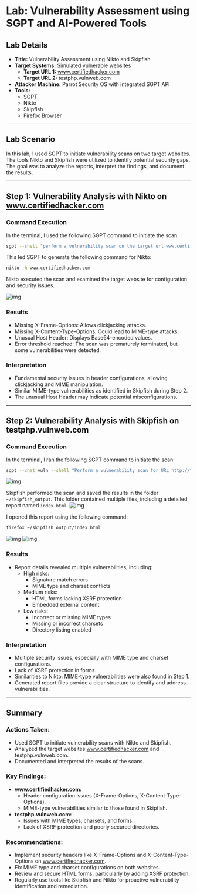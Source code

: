 # Lab: Vulnerability Assessment using SGPT and AI-Powered Tools

## Lab Details

- **Title:** Vulnerability Assessment using Nikto and Skipfish
- **Target Systems:** Simulated vulnerable websites
  - **Target URL 1:** www.certifiedhacker.com
  - **Target URL 2:** testphp.vulnweb.com
- **Attacker Machine:** Parrot Security OS with integrated SGPT API
- **Tools:**
  - SGPT
  - Nikto
  - Skipfish
  - Firefox Browser

---

## Lab Scenario

In this lab, I used SGPT to initiate vulnerability scans on two target websites. The tools Nikto and Skipfish were utilized to identify potential security gaps. The goal was to analyze the reports, interpret the findings, and document the results.

---

## Step 1: Vulnerability Analysis with Nikto on www.certifiedhacker.com

### Command Execution

In the terminal, I used the following SGPT command to initiate the scan:  
```bash
sgpt --shell "perform a vulnerability scan on the target url www.certifiedhacker.com"
````
This led SGPT to generate the following command for Nikto:  
```bash
nikto -h www.certifiedhacker.com
```

Nikto executed the scan and examined the target website for configuration and security issues.

![img](https://i.imgur.com/mTXV1DZ.png)

### Results

- Missing X-Frame-Options: Allows clickjacking attacks.
- Missing X-Content-Type-Options: Could lead to MIME-type attacks.
- Unusual Host Header: Displays Base64-encoded values.
- Error threshold reached: The scan was prematurely terminated, but some vulnerabilities were detected.

### Interpretation

- Fundamental security issues in header configurations, allowing clickjacking and MIME manipulation.
- Similar MIME-type vulnerabilities as identified in Skipfish during Step 2.
- The unusual Host Header may indicate potential misconfigurations.

---

## Step 2: Vulnerability Analysis with Skipfish on testphp.vulnweb.com

### Command Execution

In the terminal, I ran the following SGPT command to initiate the scan:  

```bash
sgpt --chat vuln --shell "Perform a vulnerability scan for URL http://testphp.vulnweb.com with skipfish -o ~/skipfish_output http://testphp.vulnweb.com"
```
![img](https://i.imgur.com/GFTm41h.png)

Skipfish performed the scan and saved the results in the folder `~/skipfish_output`. This folder contained multiple files, including a detailed report named `index.html`. 
![img](https://i.imgur.com/pGgMz2y.png)

I opened this report using the following command:  
```bash
firefox ~/skipfish_output/index.html
```
![img](https://i.imgur.com/LBG0dn6.png)
![img](https://i.imgur.com/WclR8T9.png)

### Results

- Report details revealed multiple vulnerabilities, including:
  - High risks:
    - Signature match errors
    - MIME type and charset conflicts
  - Medium risks:
    - HTML forms lacking XSRF protection
    - Embedded external content
  - Low risks:
    - Incorrect or missing MIME types
    - Missing or incorrect charsets
    - Directory listing enabled


### Interpretation

- Multiple security issues, especially with MIME type and charset configurations.
- Lack of XSRF protection in forms.
- Similarities to Nikto: MIME-type vulnerabilities were also found in Step 1.
- Generated report files provide a clear structure to identify and address vulnerabilities.

---

## Summary

### Actions Taken:
- Used SGPT to initiate vulnerability scans with Nikto and Skipfish.
- Analyzed the target websites www.certifiedhacker.com and testphp.vulnweb.com.
- Documented and interpreted the results of the scans.

### Key Findings:
- **www.certifiedhacker.com:**
  - Header configuration issues (X-Frame-Options, X-Content-Type-Options).
  - MIME-type vulnerabilities similar to those found in Skipfish.
- **testphp.vulnweb.com:**
  - Issues with MIME types, charsets, and forms.
  - Lack of XSRF protection and poorly secured directories.

### Recommendations:
- Implement security headers like X-Frame-Options and X-Content-Type-Options on www.certifiedhacker.com.
- Fix MIME type and charset configurations on both websites.
- Review and secure HTML forms, particularly by adding XSRF protection.
- Regularly use tools like Skipfish and Nikto for proactive vulnerability identification and remediation.
